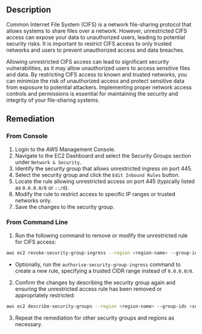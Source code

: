 ## Description

Common Internet File System (CIFS) is a network file-sharing protocol that allows systems to share files over a network. However, unrestricted CIFS access can expose your data to unauthorized users, leading to potential security risks. It is important to restrict CIFS access to only trusted networks and users to prevent unauthorized access and data breaches.

Allowing unrestricted CIFS access can lead to significant security vulnerabilities, as it may allow unauthorized users to access sensitive files and data. By restricting CIFS access to known and trusted networks, you can minimize the risk of unauthorized access and protect sensitive data from exposure to potential attackers. Implementing proper network access controls and permissions is essential for maintaining the security and integrity of your file-sharing systems.

## Remediation

### From Console

1. Login to the AWS Management Console.
2. Navigate to the EC2 Dashboard and select the Security Groups section under `Network & Security`.
3. Identify the security group that allows unrestricted ingress on port 445.
4. Select the security group and click the `Edit Inbound Rules` button.
5. Locate the rule allowing unrestricted access on port 445 (typically listed as `0.0.0.0/0` or `::/0`).
6. Modify the rule to restrict access to specific IP ranges or trusted networks only.
7. Save the changes to the security group.

### From Command Line

1. Run the following command to remove or modify the unrestricted rule for CIFS access:

```bash
aws ec2 revoke-security-group-ingress --region <region-name> --group-id <security-group-id> --protocol tcp --port 445 --cidr 0.0.0.0/0
```

 - Optionally, run the `authorise-security-group-ingress` command to create a new rule, specifying a trusted CIDR range instead of `0.0.0.0/0`.

2. Confirm the changes by describing the security group again and ensuring the unrestricted access rule has been removed or appropriately restricted:

```bash
aws ec2 describe-security-groups --region <region-name> --group-ids <security-group-id> --query 'SecurityGroups[*].IpPermissions[?ToPort==`445`].{CIDR:IpRanges[*].CidrIp,Port:ToPort}'
```

3. Repeat the remediation for other security groups and regions as necessary.
